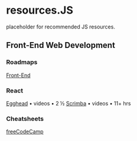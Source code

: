 # resources.JS
placeholder for recommended JS resources.

## Front-End Web Development

### Roadmaps

[Front-End](https://roadmap.sh/frontend)

### React

[Egghead](https://egghead.io/courses/the-beginner-s-guide-to-react) • videos • 2 ½
[Scrimba](https://scrimba.com/learn/learnreact) • videos • 11+ hrs

### Cheatsheets

[freeCodeCamp](https://www-freecodecamp-org.cdn.ampproject.org/c/s/www.freecodecamp.org/news/the-react-cheatsheet/amp/#react-elements)
